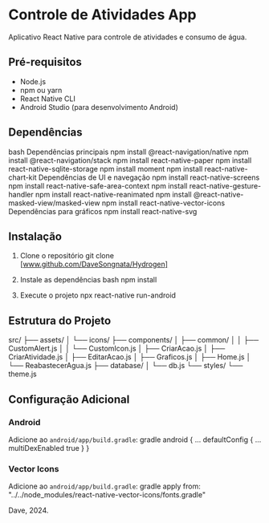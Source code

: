 # Controle de Atividades App

Aplicativo React Native para controle de atividades e consumo de água.

## Pré-requisitos

- Node.js
- npm ou yarn
- React Native CLI
- Android Studio (para desenvolvimento Android)

## Dependências
bash
Dependências principais
npm install @react-navigation/native
npm install @react-navigation/stack
npm install react-native-paper
npm install react-native-sqlite-storage
npm install moment
npm install react-native-chart-kit
Dependências de UI e navegação
npm install react-native-screens
npm install react-native-safe-area-context
npm install react-native-gesture-handler
npm install react-native-reanimated
npm install @react-native-masked-view/masked-view
npm install react-native-vector-icons
Dependências para gráficos
npm install react-native-svg


## Instalação

1. Clone o repositório git clone [www.github.com/DaveSongnata/Hydrogen]


2. Instale as dependências
bash
npm install


4. Execute o projeto
npx react-native run-android


## Estrutura do Projeto

src/
├── assets/
│ └── icons/
├── components/
│ ├── common/
│ │ ├── CustomAlert.js
│ │ └── CustomIcon.js
│ ├── CriarAcao.js
│ ├── CriarAtividade.js
│ ├── EditarAcao.js
│ ├── Graficos.js
│ ├── Home.js
│ └── ReabastecerAgua.js
├── database/
│ └── db.js
└── styles/
└── theme.js



## Configuração Adicional

### Android

Adicione ao `android/app/build.gradle`:
gradle
android {
...
defaultConfig {
...
multiDexEnabled true
}
}


### Vector Icons

Adicione ao `android/app/build.gradle`: gradle
apply from: "../../node_modules/react-native-vector-icons/fonts.gradle"


Dave, 2024.